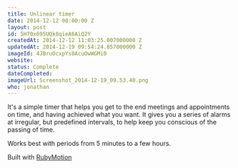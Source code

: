 ```yaml
---
title: Unlinear timer
date: 2014-12-12 00:00:00 Z
layout: post
id: 5H70x695UQk8qieA6AiQ2Y
createdAt: 2014-12-12 11:03:25.007000000 Z
updatedAt: 2014-12-19 09:54:24.857000000 Z
imageId: 4JBruOcxpYs0AcuOwWGMi0
website: 
status: Complete
dateCompleted: 
imageUrl: Screenshot_2014-12-19_09.53.40.png
who: jonathan
---
```


It's a simple timer that helps you get to the end meetings and appointments on time, and having achieved what you want. It gives you a series of alarms at irregular, but predefined intervals, to help keep you conscious of the passing of time.

Works best with periods from 5 minutes to a few hours.

Built with [RubyMotion](http://www.rubymotion.com)